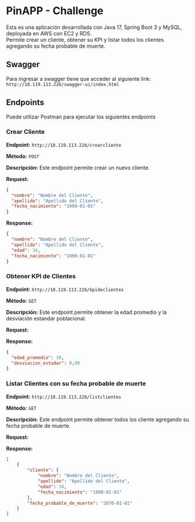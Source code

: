 # PinAPP - Challenge

Esta es una aplicación desarrollada con Java 17, Spring Boot 3 y MySQL, deployada en AWS con EC2 y RDS. <br/>
Permite crear un cliente, obtener su KPI y listar todos los clientes agregando su fecha probable de muerte.

## Swagger

Para ingresar a swagger tiene que acceder al siguiente link:
`http://18.119.113.226/swagger-ui/index.html`

## Endpoints

Puede utilizar Postman para ejecutar los siguientes endpoints

### Crear Cliente

**Endpoint:** `http://18.119.113.226/crearcliente`

**Método:** `POST`

**Descripción:** Este endpoint permite crear un nuevo cliente.

**Request:**
```json
{
  "nombre": "Nombre del Cliente",
  "apellido": "Apellido del Cliente",
  "fecha_nacimiento": "1990-01-01"
}
```

**Response:**
```json
{
  "nombre": "Nombre del Cliente",
  "apellido": "Apellido del Cliente",
  "edad": 34,
  "fecha_nacimiento": "1990-01-01"
}
```

### Obtener KPI de Clientes

**Endpoint:** `http://18.119.113.226/kpideclientes`

**Método:** `GET`

**Descripción:** Este endpoint permite obtener la edad promedio y la desviación estandar poblacional.

**Request:**

**Response:**
```json
{
  "edad_promedio": 10,
  "desviacion_estadar": 0.99
}
```

### Listar Clientes con su fecha probable de muerte

**Endpoint:** `http://18.119.113.226/listclientes`

**Método:** `GET`

**Descripción:** Este endpoint permite obtener todos los cliente agregando su fecha probable de muerte.

**Request:**

**Response:**
```json
[
    {
        "cliente": {
            "nombre": "Nombre del Cliente",
            "apellido": "Apellido del Cliente",
            "edad": 34,
            "fecha_nacimiento": "1990-01-01"
        },
        "fecha_probable_de_muerte": "2070-01-01"
    }
]
```
